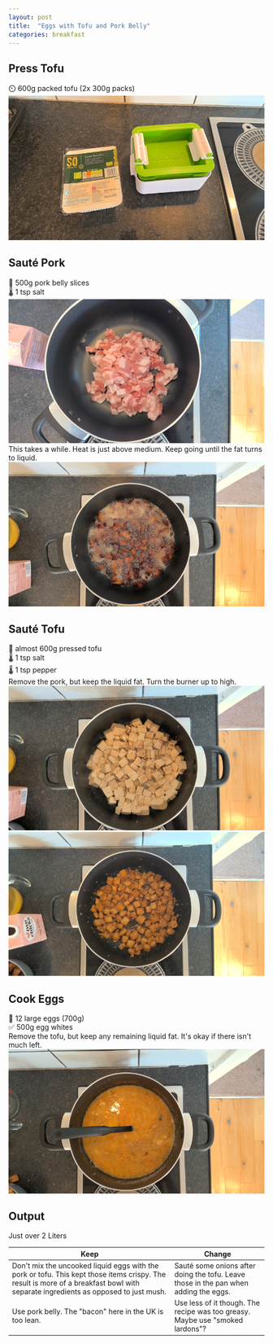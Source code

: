 ```yaml
---
layout: post
title:  "Eggs with Tofu and Pork Belly"
categories: breakfast
---
```


## Press Tofu
⏲️ 600g packed tofu (2x 300g packs)
![](/assets/images/eggs-tofu-bacon-aa.jpg)

## Sauté Pork
🔪 500g pork belly slices  
🌡️ 1 tsp salt
![](/assets/images/eggs-tofu-bacon-a.jpg)
This takes a while. Heat is just above medium. Keep going until the fat turns to liquid.
![](/assets/images/eggs-tofu-bacon-b.jpg)

## Sauté Tofu
🔪 almost 600g pressed tofu  
🌡️ 1 tsp salt  
🌡️ 1 tsp pepper  
Remove the pork, but keep the liquid fat. Turn the burner up to high.
![](/assets/images/eggs-tofu-bacon-c.jpg)
![](/assets/images/eggs-tofu-bacon-d.jpg)

## Cook Eggs
🔪 12 large eggs (700g)  
✅ 500g egg whites  
Remove the tofu, but keep any remaining liquid fat. It's okay if there isn't much left.
![](/assets/images/eggs-tofu-bacon-e.jpg)

## Output
Just over 2 Liters

Keep|Change
-|-
Don't mix the uncooked liquid eggs with the pork or tofu. This kept those items crispy. The result is more of a breakfast bowl with separate ingredients as opposed to just mush.|Sauté some onions after doing the tofu. Leave those in the pan when adding the eggs.
Use pork belly. The "bacon" here in the UK is too lean.|Use less of it though. The recipe was too greasy. Maybe use "smoked lardons"?
